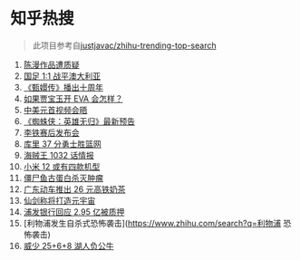 # 知乎热搜

> 此项目参考自[justjavac/zhihu-trending-top-search](https://github.com/justjavac/zhihu-trending-top-search/blob/main/utils.ts)

<!-- BEGIN -->
  <!-- 最后更新时间:Wed Nov 17 2021 16:15:34 GMT+0000 (Coordinated Universal Time) -->
  1. [陈漫作品遭质疑](https://www.zhihu.com/search?q=陈漫)
1. [国足 1:1 战平澳大利亚](https://www.zhihu.com/search?q=中国男足)
1. [《甄嬛传》播出十周年](https://www.zhihu.com/search?q=甄嬛传十周年)
1. [如果贾宝玉开 EVA 会怎样？](https://www.zhihu.com/search?q=贾宝玉)
1. [中美元首视频会晤](https://www.zhihu.com/search?q=中美视频会晤)
1. [《蜘蛛侠：英雄无归》最新预告](https://www.zhihu.com/search?q=蜘蛛侠)
1. [李铁赛后发布会](https://www.zhihu.com/search?q=李铁)
1. [库里 37 分勇士胜篮网](https://www.zhihu.com/search?q=勇士)
1. [海贼王 1032 话情报](https://www.zhihu.com/search?q=海贼王)
1. [小米 12 或有四款机型](https://www.zhihu.com/search?q=小米12)
1. [僵尸鱼古蛋白杀灭肿瘤](https://www.zhihu.com/search?q=僵尸鱼)
1. [广东动车推出 26 元高铁奶茶](https://www.zhihu.com/search?q=高铁奶茶)
1. [仙剑称将打造元宇宙](https://www.zhihu.com/search?q=仙剑奇侠传)
1. [浦发银行回应 2.95 亿被质押](https://www.zhihu.com/search?q=浦发银行)
1. [利物浦发生自杀式恐怖袭击](https://www.zhihu.com/search?q=利物浦 恐怖袭击)
1. [威少 25+6+8 湖人负公牛](https://www.zhihu.com/search?q=湖人)
  <!-- END -->